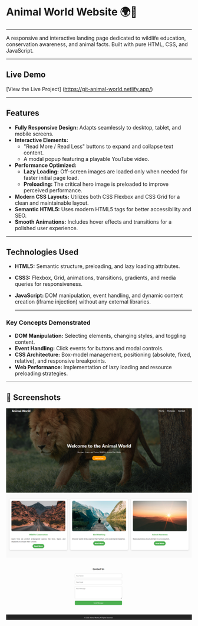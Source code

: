# Animal World Website 🌍🐘
---
A responsive and interactive landing page dedicated to wildlife education, conservation awareness, and animal facts. Built with pure HTML, CSS, and JavaScript.

---

## Live Demo

[View the Live Project] (https://git-animal-world.netlify.app/)

---
## Features

- **Fully Responsive Design:** Adapts seamlessly to desktop, tablet, and mobile screens.
- **Interactive Elements:**
  - "Read More / Read Less" buttons to expand and collapse text content.
  - A modal popup featuring a playable YouTube video.
- **Performance Optimized:**
  - **Lazy Loading:** Off-screen images are loaded only when needed for faster initial page load.
  - **Preloading:** The critical hero image is preloaded to improve perceived performance.
- **Modern CSS Layouts:** Utilizes both CSS Flexbox and CSS Grid for a clean and maintainable layout.
- **Semantic HTML5:** Uses modern HTML5 tags for better accessibility and SEO.
- **Smooth Animations:** Includes hover effects and transitions for a polished user experience.

---
## Technologies Used

- **HTML5:** Semantic structure, preloading, and lazy loading attributes.
- **CSS3:** Flexbox, Grid, animations, transitions, gradients, and media queries for responsiveness.
- **JavaScript:** DOM manipulation, event handling, and dynamic content creation (iframe injection) without any external libraries.

  ---

### Key Concepts Demonstrated
- **DOM Manipulation:** Selecting elements, changing styles, and toggling content.
- **Event Handling:** Click events for buttons and modal controls.
- **CSS Architecture:** Box-model management, positioning (absolute, fixed, relative), and responsive breakpoints.
- **Web Performance:** Implementation of lazy loading and resource preloading strategies.

---

## 📸 Screenshots

![Home](images/Home.png)  
![Feature Section](images/Feature.png)  
![Contact Section ](images/Contact.png)  


